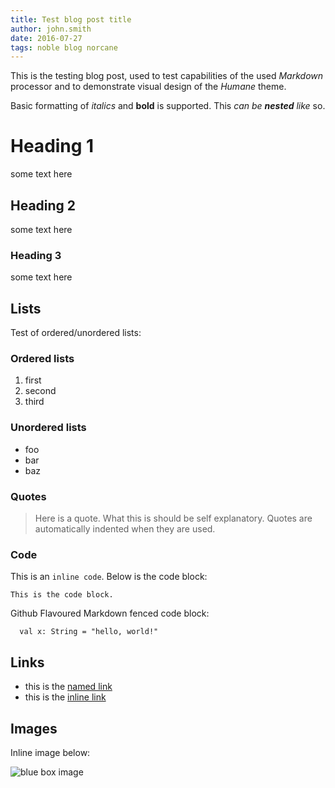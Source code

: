 ```yaml
---
title: Test blog post title
author: john.smith
date: 2016-07-27
tags: noble blog norcane
---
```


This is the testing blog post, used to test capabilities of the used *Markdown* processor and to
demonstrate visual design of the *Humane* theme.

Basic formatting of *italics* and **bold** is supported. This *can be **nested** like* so.

# Heading 1
some text here

## Heading 2
some text here

### Heading 3
some text here

## Lists
Test of ordered/unordered lists:

### Ordered lists
1. first
2. second
3. third

### Unordered lists
- foo
- bar
- baz

### Quotes
> Here is a quote. What this is should be self explanatory. Quotes are automatically indented when
  they are used.

### Code
This is an `inline code`.
Below is the code block:

    This is the code block.

Github Flavoured Markdown fenced code block:

```
  val x: String = "hello, world!"
```

## Links
- this is the [named link][1]
- this is the [inline link](http://github.com/norcane/noble)

## Images
Inline image below:

![blue box image](/assets/images/bluebox.png)


  [1]: http://github.com/norcane/noble

